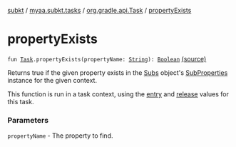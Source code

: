 [subkt](../../index.md) / [myaa.subkt.tasks](../index.md) / [org.gradle.api.Task](index.md) / [propertyExists](./property-exists.md)

# propertyExists

`fun `[`Task`](https://docs.gradle.org/current/javadoc/org/gradle/api/Task.html)`.propertyExists(propertyName: `[`String`](https://kotlinlang.org/api/latest/jvm/stdlib/kotlin/-string/index.html)`): `[`Boolean`](https://kotlinlang.org/api/latest/jvm/stdlib/kotlin/-boolean/index.html) [(source)](https://github.com/Myaamori/SubKt/blob/0.1.8/src/main/kotlin/myaa/subkt/tasks/plugin.kt#L246)

Returns true if the given property exists in the [Subs](../-subs/index.md) object's [SubProperties](../-sub-properties/index.md) instance
for the given context.

This function is run in a task context, using the [entry](entry.md) and [release](release.md) values for this task.

### Parameters

`propertyName` - The property to find.
